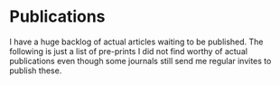 # Publications

I have a huge backlog of actual articles waiting to be published. The following is just a list of pre-prints I did not find worthy of actual publications even though some journals still send me regular invites to publish these. 